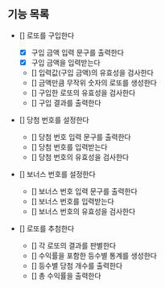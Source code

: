 ## 기능 목록

- [] 로또를 구입한다

  - [x] 구입 금액 입력 문구를 출력한다
  - [x] 구입 금액을 입력받는다
  - [] 입력값(구입 금액)의 유효성을 검사한다
  - [] 금액만큼 무작위 숫자의 로또를 생성한다
  - [] 구입한 로또의 유효성을 검사한다
  - [] 구입 결과를 출력한다

- [] 당첨 번호를 설정한다

  - [] 당첨 번호 입력 문구를 출력한다
  - [] 당첨 번호를 입력받는다
  - [] 당첨 번호의 유효성을 검사한다

- [] 보너스 번호를 설정한다

  - [] 보너스 번호 입력 문구를 출력한다
  - [] 보너스 번호를 입력받는다
  - [] 보너스 번호의 유효성을 검사한다

- [] 로또를 추첨한다

  - [] 각 로또의 결과를 판별한다
  - [] 수익률을 포함한 등수별 통계를 생성한다
  - [] 등수별 당첨 개수를 출력한다
  - [] 총 수익률을 출력한다
